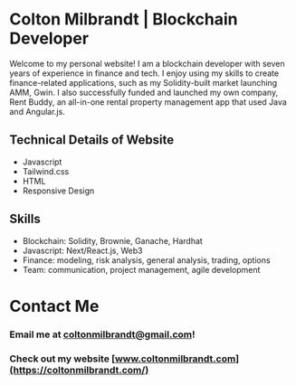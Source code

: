 # Colton Milbrandt | Blockchain Developer

Welcome to my personal website! I am a blockchain developer with seven years of experience in finance and tech. I enjoy using my skills to create finance-related applications, such as my Solidity-built market launching AMM, Gwin. I also successfully funded and launched my own company, Rent Buddy, an all-in-one rental property management app that used Java and Angular.js.

## Technical Details of Website

-   Javascript
-   Tailwind.css
-   HTML
-   Responsive Design

## Skills

-   Blockchain: Solidity, Brownie, Ganache, Hardhat
-   Javascript: Next/React.js, Web3
-   Finance: modeling, risk analysis, general analysis, trading, options
-   Team: communication, project management, agile development

# Contact Me

### Email me at coltonmilbrandt@gmail.com!

### Check out my website [www.coltonmilbrandt.com](https://coltonmilbrandt.com/)
